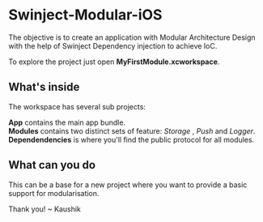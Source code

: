 # Swinject-Modular-iOS

The objective is to create an application with Modular Architecture Design with the help of Swinject Dependency injection to achieve IoC.

To explore the project just open **MyFirstModule.xcworkspace**.

## What's inside
The workspace has several sub projects:

**App** contains the main app bundle.  
**Modules** contains two distinct sets of feature: _Storage_ , _Push_ and _Logger_.  
**Dependendencies** is where you'll find the public protocol for all modules.

## What can you do
This can be a base for a new project where you want to provide a basic support for modularisation.

Thank you!
~ Kaushik
